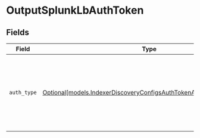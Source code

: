# OutputSplunkLbAuthToken


## Fields

| Field                                                                                                                                      | Type                                                                                                                                       | Required                                                                                                                                   | Description                                                                                                                                |
| ------------------------------------------------------------------------------------------------------------------------------------------ | ------------------------------------------------------------------------------------------------------------------------------------------ | ------------------------------------------------------------------------------------------------------------------------------------------ | ------------------------------------------------------------------------------------------------------------------------------------------ |
| `auth_type`                                                                                                                                | [Optional[models.IndexerDiscoveryConfigsAuthTokenAuthenticationMethod]](../models/indexerdiscoveryconfigsauthtokenauthenticationmethod.md) | :heavy_minus_sign:                                                                                                                         | Select Manual to enter an auth token directly, or select Secret to use a text secret to authenticate                                       |